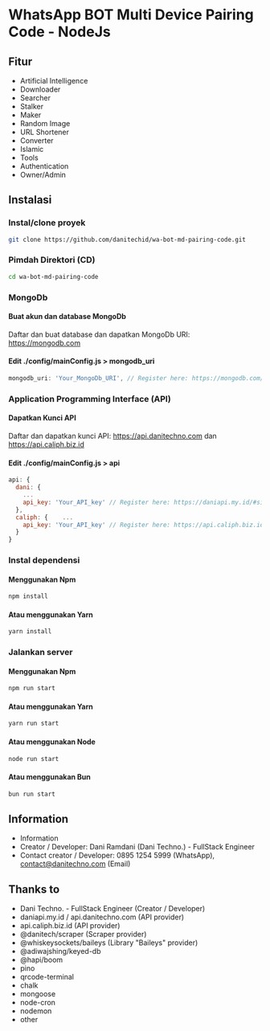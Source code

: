 # WhatsApp BOT Multi Device Pairing Code - NodeJs
## Fitur
* Artificial Intelligence
* Downloader
* Searcher
* Stalker
* Maker
* Random Image
* URL Shortener
* Converter
* Islamic
* Tools
* Authentication
* Owner/Admin

## Instalasi
### Instal/clone proyek
```bash
git clone https://github.com/danitechid/wa-bot-md-pairing-code.git
```

### Pimdah Direktori (CD)
```bash
cd wa-bot-md-pairing-code
```

### MongoDb
#### Buat akun dan database MongoDb
Daftar dan buat database dan dapatkan MongoDb URI: <a href="https://mongodb.com">https://mongodb.com</a>

#### Edit ./config/mainConfig.js > mongodb_uri
```javascript
mongodb_uri: 'Your_MongoDb_URI', // Register here: https://mongodb.com/#sign-up
```

### Application Programming Interface (API)
#### Dapatkan Kunci API
Daftar dan dapatkan kunci API: <a href="https://api.danitechno.com">https://api.danitechno.com</a> dan <a href="https://api.caliph.biz.id">https://api.caliph.biz.id</a>

#### Edit ./config/mainConfig.js > api
```javascript
api: {
  dani: {
    ...
    api_key: 'Your_API_key' // Register here: https://daniapi.my.id/#sign-up
  },
  caliph: {    ...
    api_key: 'Your_API_key' // Register here: https://api.caliph.biz.id/#sign-up
  }
}
```

### Instal dependensi
#### Menggunakan Npm
```bash
npm install
```
#### Atau menggunakan Yarn
```bash
yarn install
```

### Jalankan server
#### Menggunakan Npm
```bash
npm run start
```

#### Atau menggunakan Yarn
```bash
yarn run start
```

#### Atau menggunakan Node
```bash
node run start
```

#### Atau menggunakan Bun
```bash
bun run start
```

## Information
* Information
* Creator / Developer: Dani Ramdani (Dani Techno.) - FullStack Engineer
* Contact creator / Developer: 0895 1254 5999 (WhatsApp), contact@danitechno.com (Email)

## Thanks to
* Dani Techno. - FullStack Engineer (Creator / Developer)
* daniapi.my.id / api.danitechno.com (API provider)
* api.caliph.biz.id (API provider)
* @danitech/scraper (Scraper provider)
* @whiskeysockets/baileys (Library "Baileys" provider)
* @adiwajshing/keyed-db
* @hapi/boom
* pino
* qrcode-terminal
* chalk
* mongoose
* node-cron
* nodemon
* other